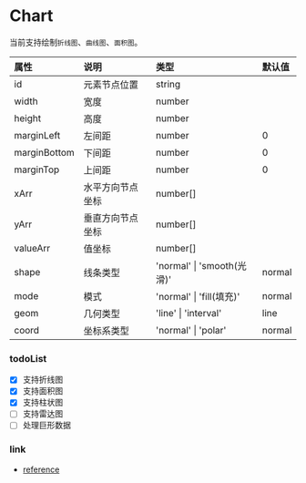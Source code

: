 # Chart

当前支持绘制`折线图`、`曲线图`、`面积图`。

| 属性         | 说明             | 类型                       | 默认值 |
| :----------- | :--------------- | :------------------------- | :----- |
| id           | 元素节点位置     | string                     |        |
| width        | 宽度             | number                     |        |
| height       | 高度             | number                     |        |
| marginLeft   | 左间距           | number                     | 0      |
| marginBottom | 下间距           | number                     | 0      |
| marginTop    | 上间距           | number                     | 0      |
| xArr         | 水平方向节点坐标 | number[]                   |        |
| yArr         | 垂直方向节点坐标 | number[]                   |        |
| valueArr     | 值坐标           | number[]                   |        |
| shape        | 线条类型         | 'normal' \| 'smooth(光滑)' | normal |
| mode         | 模式             | 'normal' \| 'fill(填充)'   | normal |
| geom         | 几何类型         | 'line' \| 'interval'       | line   |
| coord        | 坐标系类型       | 'normal' \| 'polar'        | normal |

### todoList

- [x] 支持折线图
- [x] 支持面积图
- [x] 支持柱状图
- [ ] 支持雷达图
- [ ] 处理巨形数据

### link

* [reference](https://juejin.cn/post/6950684708443258894#heading-34)